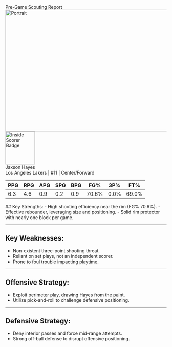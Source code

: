 <div>
 <span>
  Pre-Game Scouting Report
 </span>
</div>
<div 0;="" 20px="" margin:="">
 <img alt="Portrait" height="380" src="Data/Lakers/Jaxson_Hayes/Portrait.jpg" width="520"/>
</div>
<div 0;="" 20px="" margin:="">
 <img alt="Inside Scorer Badge" height="104" src="Badges/Finisher.PNG" width="92"/>
</div>
<div>
 <span>
  Jaxson Hayes
 </span>
 <br/>
 <span>
  Los Angeles Lakers | #11 | Center/Forward
 </span>
</div>
<div>
 <table>
  <thead>
   <tr>
    <th>
     PPG
    </th>
    <th>
     RPG
    </th>
    <th>
     APG
    </th>
    <th>
     SPG
    </th>
    <th>
     BPG
    </th>
    <th>
     FG%
    </th>
    <th>
     3P%
    </th>
    <th>
     FT%
    </th>
   </tr>
  </thead>
  <tbody>
   <tr>
    <td>
     6.3
    </td>
    <td>
     4.6
    </td>
    <td>
     0.9
    </td>
    <td>
     0.2
    </td>
    <td>
     0.9
    </td>
    <td>
     70.6%
    </td>
    <td>
     0.0%
    </td>
    <td>
     69.0%
    </td>
   </tr>
  </tbody>
 </table>
</div>
## Key Strengths:
- High shooting efficiency near the rim (FG% 70.6%).
- Effective rebounder, leveraging size and positioning.
- Solid rim protector with nearly one block per game.

---

## Key Weaknesses:
- Non-existent three-point shooting threat.
- Reliant on set plays, not an independent scorer.
- Prone to foul trouble impacting playtime.

---

## Offensive Strategy:
- Exploit perimeter play, drawing Hayes from the paint.
- Utilize pick-and-roll to challenge defensive positioning.

---

## Defensive Strategy:
- Deny interior passes and force mid-range attempts.
- Strong off-ball defense to disrupt offensive positioning.


